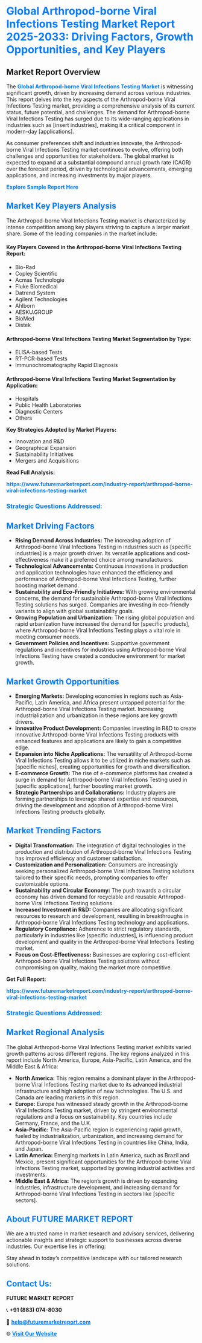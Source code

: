 <h1 style="color: #007BFF;">Global Arthropod-borne Viral Infections Testing Market Report 2025-2033: Driving Factors, Growth Opportunities, and Key Players</h1>

<section id="overview">
<h2>Market Report Overview</h2>
<p>The <a href="https://www.futuremarketreport.com/industry-report/arthropod-borne-viral-infections-testing-market" style="color: #007BFF; text-decoration: none;"><strong>Global Arthropod-borne Viral Infections Testing Market</strong></a> is witnessing significant growth, driven by increasing demand across various industries. This report delves into the key aspects of the Arthropod-borne Viral Infections Testing market, providing a comprehensive analysis of its current status, future potential, and challenges. The demand for Arthropod-borne Viral Infections Testing has surged due to its wide-ranging applications in industries such as [insert industries], making it a critical component in modern-day [applications].</p>
<p>As consumer preferences shift and industries innovate, the Arthropod-borne Viral Infections Testing market continues to evolve, offering both challenges and opportunities for stakeholders. The global market is expected to expand at a substantial compound annual growth rate (CAGR) over the forecast period, driven by technological advancements, emerging applications, and increasing investments by major players.</p>
</section>

<section id="overview">
<p><a href="https://www.futuremarketreport.com/request-sample/reportId=79206" style="color: #007BFF; text-decoration: none;"><strong>Explore Sample Report Here</strong></a></p>
</section>

<section id="key-players">
<h2 style="color: #007BFF;">Market Key Players Analysis</h2>
<p>The Arthropod-borne Viral Infections Testing market is characterized by intense competition among key players striving to capture a larger market share. Some of the leading companies in the market include:</p>
<h4>Key Players Covered in the Arthropod-borne Viral Infections Testing Report:</h4>
<ul><li>Bio-Rad</li><li>Copley Scientific</li><li>Acmas Technologie</li><li>Fluke Biomedical</li><li>Datrend System</li><li>Agilent Technologies</li><li>Ahlborn</li><li>AESKU.GROUP</li><li>BioMed</li><li>Distek</li></ul>
<h4>Arthropod-borne Viral Infections Testing Market Segmentation by Type:</h4>
<ul><li>ELISA-based Tests</li><li>RT-PCR-based Tests</li><li>Immunochromatography Rapid Diagnosis</li></ul>

<h4>Arthropod-borne Viral Infections Testing Market Segmentation by Application:</h4>
<ul><li>Hospitals</li><li>Public Health Laboratories</li><li>Diagnostic Centers</li><li>Others</li></ul>
<p><strong>Key Strategies Adopted by Market Players:</strong></p>
<ul>
<li>Innovation and R&D</li>
<li>Geographical Expansion</li>
<li>Sustainability Initiatives</li>
<li>Mergers and Acquisitions</li>
</ul>
</section>

<section>
<p><strong>Read Full Analysis: </strong></p><a href="https://www.futuremarketreport.com/industry-report/arthropod-borne-viral-infections-testing-market" style="color: #007BFF; text-decoration: none;"><strong>https://www.futuremarketreport.com/industry-report/arthropod-borne-viral-infections-testing-market</strong></a>
<h3 style="color: #007BFF;">Strategic Questions Addressed:</h3>
</section>

<section id="driving-factors">
<h2 style="color: #007BFF;">Market Driving Factors</h2>
<ul>
<li><strong>Rising Demand Across Industries:</strong> The increasing adoption of Arthropod-borne Viral Infections Testing in industries such as [specific industries] is a major growth driver. Its versatile applications and cost-effectiveness make it a preferred choice among manufacturers.</li>
<li><strong>Technological Advancements:</strong> Continuous innovations in production and application technologies have enhanced the efficiency and performance of Arthropod-borne Viral Infections Testing, further boosting market demand.</li>
<li><strong>Sustainability and Eco-Friendly Initiatives:</strong> With growing environmental concerns, the demand for sustainable Arthropod-borne Viral Infections Testing solutions has surged. Companies are investing in eco-friendly variants to align with global sustainability goals.</li>
<li><strong>Growing Population and Urbanization:</strong> The rising global population and rapid urbanization have increased the demand for [specific products], where Arthropod-borne Viral Infections Testing plays a vital role in meeting consumer needs.</li>
<li><strong>Government Policies and Incentives:</strong> Supportive government regulations and incentives for industries using Arthropod-borne Viral Infections Testing have created a conducive environment for market growth.</li>
</ul>
</section>

<section id="growth-opportunities">
<h2 style="color: #007BFF;">Market Growth Opportunities</h2>
<ul>
<li><strong>Emerging Markets:</strong> Developing economies in regions such as Asia-Pacific, Latin America, and Africa present untapped potential for the Arthropod-borne Viral Infections Testing market. Increasing industrialization and urbanization in these regions are key growth drivers.</li>
<li><strong>Innovative Product Development:</strong> Companies investing in R&D to create innovative Arthropod-borne Viral Infections Testing products with enhanced features and applications are likely to gain a competitive edge.</li>
<li><strong>Expansion into Niche Applications:</strong> The versatility of Arthropod-borne Viral Infections Testing allows it to be utilized in niche markets such as [specific niches], creating opportunities for growth and diversification.</li>
<li><strong>E-commerce Growth:</strong> The rise of e-commerce platforms has created a surge in demand for Arthropod-borne Viral Infections Testing used in [specific applications], further boosting market growth.</li>
<li><strong>Strategic Partnerships and Collaborations:</strong> Industry players are forming partnerships to leverage shared expertise and resources, driving the development and adoption of Arthropod-borne Viral Infections Testing products globally.</li>
</ul>
</section>

<section id="trending-factors">
<h2 style="color: #007BFF;">Market Trending Factors</h2>
<ul>
<li><strong>Digital Transformation:</strong> The integration of digital technologies in the production and distribution of Arthropod-borne Viral Infections Testing has improved efficiency and customer satisfaction.</li>
<li><strong>Customization and Personalization:</strong> Consumers are increasingly seeking personalized Arthropod-borne Viral Infections Testing solutions tailored to their specific needs, prompting companies to offer customizable options.</li>
<li><strong>Sustainability and Circular Economy:</strong> The push towards a circular economy has driven demand for recyclable and reusable Arthropod-borne Viral Infections Testing solutions.</li>
<li><strong>Increased Investment in R&D:</strong> Companies are allocating significant resources to research and development, resulting in breakthroughs in Arthropod-borne Viral Infections Testing technology and applications.</li>
<li><strong>Regulatory Compliance:</strong> Adherence to strict regulatory standards, particularly in industries like [specific industries], is influencing product development and quality in the Arthropod-borne Viral Infections Testing market.</li>
<li><strong>Focus on Cost-Effectiveness:</strong> Businesses are exploring cost-efficient Arthropod-borne Viral Infections Testing solutions without compromising on quality, making the market more competitive.</li>
</ul>
</section>

<section>
<p><strong>Get Full Report: </strong></p><a href="https://www.futuremarketreport.com/industry-report/arthropod-borne-viral-infections-testing-market" style="color: #007BFF; text-decoration: none;"><strong>https://www.futuremarketreport.com/industry-report/arthropod-borne-viral-infections-testing-market</strong></a>
<h3 style="color: #007BFF;">Strategic Questions Addressed:</h3>
</section>


<section id="regional-analysis">
<h2 style="color: #007BFF;">Market Regional Analysis</h2>
<p>The global Arthropod-borne Viral Infections Testing market exhibits varied growth patterns across different regions. The key regions analyzed in this report include North America, Europe, Asia-Pacific, Latin America, and the Middle East & Africa:</p>
<ul>
<li><strong>North America:</strong> This region remains a dominant player in the Arthropod-borne Viral Infections Testing market due to its advanced industrial infrastructure and high adoption of new technologies. The U.S. and Canada are leading markets in this region.</li>
<li><strong>Europe:</strong> Europe has witnessed steady growth in the Arthropod-borne Viral Infections Testing market, driven by stringent environmental regulations and a focus on sustainability. Key countries include Germany, France, and the U.K.</li>
<li><strong>Asia-Pacific:</strong> The Asia-Pacific region is experiencing rapid growth, fueled by industrialization, urbanization, and increasing demand for Arthropod-borne Viral Infections Testing in countries like China, India, and Japan.</li>
<li><strong>Latin America:</strong> Emerging markets in Latin America, such as Brazil and Mexico, present significant opportunities for the Arthropod-borne Viral Infections Testing market, supported by growing industrial activities and investments.</li>
<li><strong>Middle East & Africa:</strong> The region’s growth is driven by expanding industries, infrastructure development, and increasing demand for Arthropod-borne Viral Infections Testing in sectors like [specific sectors].</li>
</ul>
</section>

<footer>
<h2 style="color: #007BFF;">About FUTURE MARKET REPORT</h2>
<p>We are a trusted name in market research and advisory services, delivering actionable insights and strategic support to businesses across diverse industries. Our expertise lies in offering:</p>

<p>Stay ahead in today’s competitive landscape with our tailored research solutions.</p>

<h2 style="color: #007BFF;">Contact Us:</h2>
<p><strong>FUTURE MARKET REPORT</strong></p>
<p>📞 <strong>+91 (883) 074-8030</strong></p>
<p>📧 <strong><a href="mailto:help@futuremarketreport.com" style="color: #007BFF;">help@futuremarketreport.com</a></strong></p>
<p>🌐 <strong><a href="https://www.futuremarketreport.com/" style="color: #007BFF;">Visit Our Website</a></strong></p>
</footer>